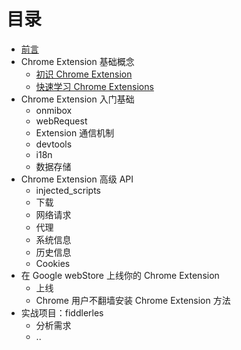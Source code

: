 # 目录

* [前言](../README.md)
* Chrome Extension 基础概念
  * [初识 Chrome Extension](./overview/index.md)
  * [快速学习 Chrome Extensions](./overview/quickstart.md)
* Chrome Extension 入门基础
  * onmibox
  * webRequest
  * Extension 通信机制
  * devtools
  * i18n
  * 数据存储
* Chrome Extension 高级 API
  * injected_scripts
  * 下载
  * 网络请求
  * 代理
  * 系统信息
  * 历史信息
  * Cookies
* 在 Google webStore 上线你的 Chrome Extension
  * 上线
  * Chrome 用户不翻墙安装 Chrome Extension 方法
* 实战项目：fiddlerles
  * 分析需求
  * ..

